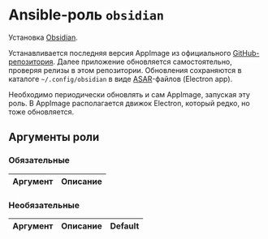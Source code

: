 # Ansible-роль `obsidian`

Установка [Obsidian](https://obsidian.md/).

Устанавливается последняя версия AppImage из официального [GitHub-репозитория](https://github.com/obsidianmd/obsidian-releases).
Далее приложение обновляется самостоятельно, проверяя релизы в этом репозитории. Обновления сохраняются в каталоге
`~/.config/obsidian` в виде [ASAR](https://fileinfo.com/extension/asar)-файлов (Electron app).

Необходимо периодически обновлять и сам AppImage, запуская эту роль. В AppImage располагается движок Electron,
который редко, но тоже обновляется.

## Аргументы роли

### Обязательные

| Аргумент | Описание
| -------- | --------

### Необязательные

| Аргумент | Описание | Default
| -------- | -------- | -------
